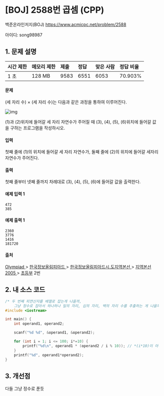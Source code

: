 # [BOJ] 2588번 곱셈 (CPP)

백준온라인저지(BOJ) https://www.acmicpc.net/problem/2588

아이디: song98987



## 1. 문제 설명

| 시간 제한 | 메모리 제한 | 제출 | 정답 | 맞은 사람 | 정답 비율 |
| :-------- | :---------- | :--- | :--- | :-------- | :-------- |
| 1 초      | 128 MB      | 9583 | 6551 | 6053      | 70.903%   |

#### 문제

(세 자리 수) × (세 자리 수)는 다음과 같은 과정을 통하여 이루어진다.

![img](https://www.acmicpc.net/upload/images/f5NhGHVLM4Ix74DtJrwfC97KepPl27s%20(1).png)

(1)과 (2)위치에 들어갈 세 자리 자연수가 주어질 때 (3), (4), (5), (6)위치에 들어갈 값을 구하는 프로그램을 작성하시오.

#### 입력

첫째 줄에 (1)의 위치에 들어갈 세 자리 자연수가, 둘째 줄에 (2)의 위치에 들어갈 세자리 자연수가 주어진다.

#### 출력

첫째 줄부터 넷째 줄까지 차례대로 (3), (4), (5), (6)에 들어갈 값을 출력한다.



#### 예제 입력 1

```
472
385
```

#### 예제 출력 1

```
2360
3776
1416
181720
```



#### 출처

[Olympiad ](https://www.acmicpc.net/category/2)> [한국정보올림피아드 ](https://www.acmicpc.net/category/55)> [한국정보올림피아드시․도지역본선 ](https://www.acmicpc.net/category/57)> [지역본선 2005 ](https://www.acmicpc.net/category/72)> [초등부](https://www.acmicpc.net/category/detail/373) 2번



## 2. 내 소스 코드

```C++
/* 두 번째 피연산자를 배열로 잡는게 나을까, 
	그냥 정수로 잡아서 하나하나 일의 자리, 십의 자리, 백의 자리 수를 추출하는 게 나을까? */
#include <iostream>

int main() {
	int operand1, operand2;

	scanf("%d %d", &operand1, &operand2);

	for (int i = 1; i <= 100; i*=10) {
		printf("%d\n", operand1 * (operand2 / i % 10)); // *(i*10)이 아니라 %10
	}
	printf("%d", operand1*operand2);
}
```



## 3. 개선점

다들 그냥 정수로 푼듯